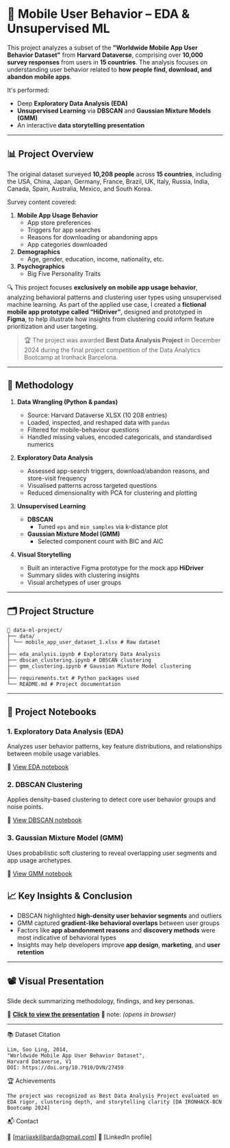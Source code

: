 # 📱 Mobile User Behavior – EDA & Unsupervised ML

This project analyzes a subset of the **"Worldwide Mobile App User Behavior Dataset"** from **Harvard Dataverse**, comprising over **10,000 survey responses** from users in **15 countries**. The analysis focuses on understanding user behavior related to **how people find, download, and abandon mobile apps**. 

It's performed:
- Deep **Exploratory Data Analysis (EDA)**
- **Unsupervised Learning** via **DBSCAN** and **Gaussian Mixture Models (GMM)**
- An interactive **data storytelling presentation**

---

## 📊 Project Overview

The original dataset surveyed **10,208 people** across **15 countries**, including the USA, China, Japan, Germany, France, Brazil, UK, Italy, Russia, India, Canada, Spain, Australia, Mexico, and South Korea.

Survey content covered:
1. **Mobile App Usage Behavior**
   - App store preferences
   - Triggers for app searches
   - Reasons for downloading or abandoning apps
   - App categories downloaded
2. **Demographics**
   - Age, gender, education, income, nationality, etc.
3. **Psychographics**
   - Big Five Personality Traits

🔍 This project focuses **exclusively on mobile app usage behavior**, analyzing behavioral patterns and clustering user types using unsupervised machine learning.
As part of the applied use case, I created a **fictional mobile app prototype called “HiDriver”**, designed and prototyped in **Figma**, to help illustrate how insights from clustering could inform feature prioritization and user targeting.


> 🏆 The project was awarded **Best Data Analysis Project** in December 2024 during the final project competition of the Data Analytics Bootcamp at Ironhack Barcelona. 

---
## 🔬 Methodology

1. **Data Wrangling (Python & pandas)**
   - Source: Harvard Dataverse XLSX (10 208 entries)
   - Loaded, inspected, and reshaped data with `pandas`
   - Filtered for mobile-behaviour questions
   - Handled missing values, encoded categoricals, and standardised numerics

2. **Exploratory Data Analysis**
   - Assessed app-search triggers, download/abandon reasons, and store-visit frequency
   - Visualised patterns across targeted questions
   - Reduced dimensionality with PCA for clustering and plotting

3. **Unsupervised Learning**
   - **DBSCAN**
     - Tuned `eps` and `min_samples` via k-distance plot
   - **Gaussian Mixture Model (GMM)**
     - Selected component count with BIC and AIC

4. **Visual Storytelling**
   - Built an interactive Figma prototype for the mock app **HiDriver**
   - Summary slides with clustering insights
   - Visual archetypes of user groups 
---

## 🗂 Project Structure
```
📂 data-ml-project/
├── data/
│ └── mobile_app_user_dataset_1.xlsx # Raw dataset
│
├── eda_analysis.ipynb # Exploratory Data Analysis
├── dbscan_clustering.ipynb # DBSCAN clustering
├── gmm_clustering.ipynb # Gaussian Mixture Model clustering
│
├── requirements.txt # Python packages used
└── README.md # Project documentation
```

---
## 📓 Project Notebooks

### 1. **Exploratory Data Analysis (EDA)**
Analyzes user behavior patterns, key feature distributions, and relationships between mobile usage variables.

📓 [View EDA notebook](eda_analysis.ipynb)

### 2. **DBSCAN Clustering**
Applies density-based clustering to detect core user behavior groups and noise points.

📓 [View DBSCAN notebook](dbscan_clustering.ipynb)

### 3. **Gaussian Mixture Model (GMM)**
Uses probabilistic soft clustering to reveal overlapping user segments and app usage archetypes.

📓 [View GMM notebook](gmm_clustering.ipynb)

## 📈 Key Insights & Conclusion

- DBSCAN highlighted **high-density user behavior segments** and outliers
- GMM captured **gradient-like behavioral overlaps** between user groups
- Factors like **app abandonment reasons** and **discovery methods** were most indicative of behavioral types
- Insights may help developers improve **app design**, **marketing**, and **user retention**

---

## 📽️ Visual Presentation

Slide deck summarizing methodology, findings, and key personas.

🔗 **[Click to view the presentation](https://shorturl.at/S5RBo)**  📝 note: *(opens in browser)*

---
📚 Dataset Citation

    Lim, Soo Ling, 2014,
    "Worldwide Mobile App User Behavior Dataset",
    Harvard Dataverse, V1
    DOI: https://doi.org/10.7910/DVN/27459 
    
🏆 Achievements

    The project was recognized as Best Data Analysis Project evaluated on EDA rigor, clustering depth, and storytelling clarity [DA IRONHACK-BCN Bootcamp 2024]

📬 Contact

   📧 [marijaxkilibarda@gmail.com]
   🔗 [LinkedIn profile]
